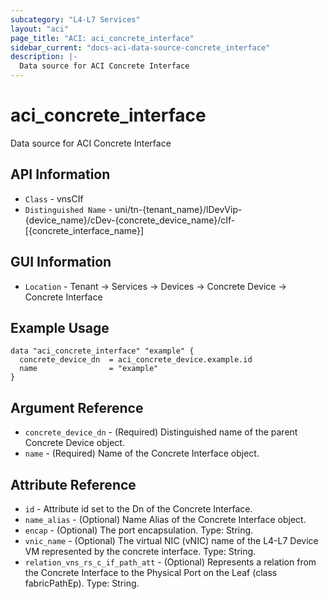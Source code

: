 ```yaml
---
subcategory: "L4-L7 Services"
layout: "aci"
page_title: "ACI: aci_concrete_interface"
sidebar_current: "docs-aci-data-source-concrete_interface"
description: |-
  Data source for ACI Concrete Interface
---
```


# aci_concrete_interface #

Data source for ACI Concrete Interface

## API Information ##

* `Class` - vnsCIf
* `Distinguished Name` - uni/tn-{tenant_name}/lDevVip-{device_name}/cDev-{concrete_device_name}/cIf-[{concrete_interface_name}]

## GUI Information ##

* `Location` - Tenant -> Services -> Devices -> Concrete Device -> Concrete Interface

## Example Usage ##

```hcl
data "aci_concrete_interface" "example" {
  concrete_device_dn  = aci_concrete_device.example.id
  name                = "example"
}
```

## Argument Reference ##

* `concrete_device_dn` - (Required) Distinguished name of the parent Concrete Device object.
* `name` - (Required) Name of the Concrete Interface object.

## Attribute Reference ##
* `id` - Attribute id set to the Dn of the Concrete Interface.
* `name_alias` - (Optional) Name Alias of the Concrete Interface object.
* `encap` - (Optional) The port encapsulation. Type: String.
* `vnic_name` - (Optional) The virtual NIC (vNIC) name of the L4-L7 Device VM represented by the concrete interface. Type: String.
* `relation_vns_rs_c_if_path_att` - (Optional) Represents a relation from the Concrete Interface to the Physical Port on the Leaf (class fabricPathEp). Type: String.
